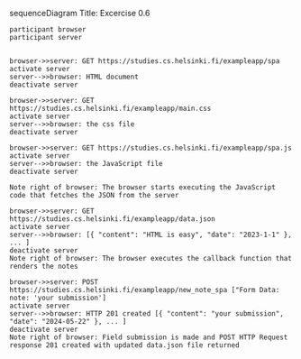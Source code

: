 sequenceDiagram
    Title: Excercise 0.6

    participant browser
    participant server
    
 
    browser->>server: GET https://studies.cs.helsinki.fi/exampleapp/spa
    activate server
    server-->>browser: HTML document
    deactivate server

    browser->>server: GET https://studies.cs.helsinki.fi/exampleapp/main.css
    activate server
    server-->>browser: the css file
    deactivate server

    browser->>server: GET https://studies.cs.helsinki.fi/exampleapp/spa.js
    activate server
    server-->>browser: the JavaScript file
    deactivate server

    Note right of browser: The browser starts executing the JavaScript code that fetches the JSON from the server

    browser->>server: GET https://studies.cs.helsinki.fi/exampleapp/data.json
    activate server
    server-->>browser: [{ "content": "HTML is easy", "date": "2023-1-1" }, ... ]
    deactivate server
    Note right of browser: The browser executes the callback function that renders the notes

    browser->>server: POST https://studies.cs.helsinki.fi/exampleapp/new_note_spa ["Form Data: note: 'your submission']
    activate server
    server-->>browser: HTTP 201 created [{ "content": "your submission", "date": "2024-05-22" }, ... ]
    deactivate server
    Note right of browser: Field submission is made and POST HTTP Request response 201 created with updated data.json file returned

    
```